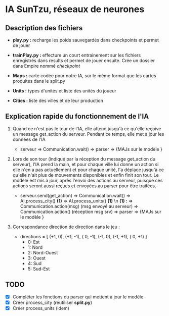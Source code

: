 # IA SunTzu, réseaux de neurones

## Description des fichiers

  * **play.py :** recharge les poids sauvegardés dans checkpoints et permet de jouer

  * **trainPlay.py :** effecture un court entrainement sur les fichiers enregistrés dans results et permet de jouer ensuite. Crée un dossier dans Empire nommé *checkpoint*

  * **Maps :** carte codée pour notre IA, sur le même format que les cartes produites dans le split.py

  * **Units :** types d'unités et liste des unités du joueur

  * **Cities :** liste des villes et de leur production

  
## Explication rapide du fonctionnement de l'IA

1. Quand ce n'est pas le tour de l'IA, elle attend jusqu'à ce qu'elle reçoive un message get_action du serveur. Pendant ce temps, elle met à jour les données de l'IA

    * serveur => Communication.wait() => parser => {MAJs sur le modèle }

2. Lors de son tour (indiqué par la réception du message get_action du serveur), l'IA prend la main, et pour chaque ville lui donne un action si elle n'en a pas actuellement et pour chaque unité, l'a déplace jusqu'à ce qu'elle n'ait plus de mouvements disponibles et enfin finit son tour.
Le modèle est mis à jour, après l'envoi des actions au serveur, puisque ces actions seront aussi reçues et envoyées au parser pour être traitées.

    *   serveur.send(get_action) => Communication.wait() => AI.process_city() **(1)** => AI.process_units() **(1)** \n
      **(1) :**  => Communication.action(msg) (msg envoyé au serveur) => Communication.action() (réception msg srv) => parser => {MAJs sur le modèle }

3. Correspondance direction de direction dans le jeu :

    * directions = [ (+1,  0), (+1, -1), ( 0, -1), (-1,  0), (-1, +1), ( 0, +1) ]
        * 0: Est
        * 1: Nord
        * 2: Nord-Ouest
        * 3: Ouest
        * 4: Sud
        * 5: Sud-Est


## TODO

  - [x] Compléter les fonctions du parser qui mettent à jour le modèle
  - [x] Créer process_city (réutiliser **split.py**)
  - [x] Créer process_units (idem)
